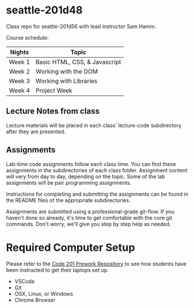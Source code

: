 # seattle-201d48

Class repo for seattle-201d56 with lead instructor Sam Hamm.

Course schedule:

Nights     | Topic
-----------|----------------
Week 1     | Basic HTML, CSS, & Javascript
Week 2     | Working with the DOM
Week 3     | Working with Libraries
Week 4     | Project Week

## Lecture Notes from class

Lecture materials will be placed in each class' lecture-code subdirectory after they are presented.

## Assignments

Lab-time code assignments follow each class time. You can find these assignments in the subdirectories of each class folder. Assignment content will very from day to day, depending on the topic. Some of the lab assignments will be pair programming assignments.

Instructions for completing and submitting the assignments can be found in the README files of the appropriate subdirectories.

Assignments are submitted using a professional-grade git-flow. If you haven't done so already, it's time to get comfortable with the core git commands. Don't worry, we'll give you step by step help as needed.

# Required Computer Setup

Please refer to the [Code 201 Prework Repository](https://github.com/codefellows/code-201-prework) to see how students have been instructed to get their laptops set up.

* VSCode
* Git
* OSX, Linux, or Windows
* Chrome Browser